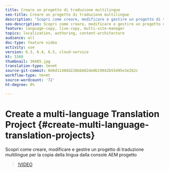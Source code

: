 ```yaml
---
title: Creare un progetto di traduzione multilingue
seo-title: Creare un progetto di traduzione multilingue
description: 'Scopri come creare, modificare e gestire un progetto di traduzione multilingue per la copia della lingua dalla console AEM progetto '
seo-description: Scopri come creare, modificare e gestire un progetto di traduzione multilingue per la copia della lingua dalla console AEM progetto
feature: language-copy, live-copy, multi-site-manager
topics: localization, authoring, content-architecture
audience: all
doc-type: feature video
activity: use
version: 6.3, 6.4, 6.5, cloud-service
kt: 5368
thumbnail: 36485.jpg
translation-type: tm+mt
source-git-commit: 0d4d1140dd226bbb02de0b19942b55495e3e2b2c
workflow-type: tm+mt
source-wordcount: '72'
ht-degree: 0%

---
```



# Create a multi-language Translation Project {#create-multi-language-translation-projects}

Scopri come creare, modificare e gestire un progetto di traduzione multilingue per la copia della lingua dalla console AEM progetto

>[!VIDEO](https://video.tv.adobe.com/v/36485?quality=12&learn=on)
